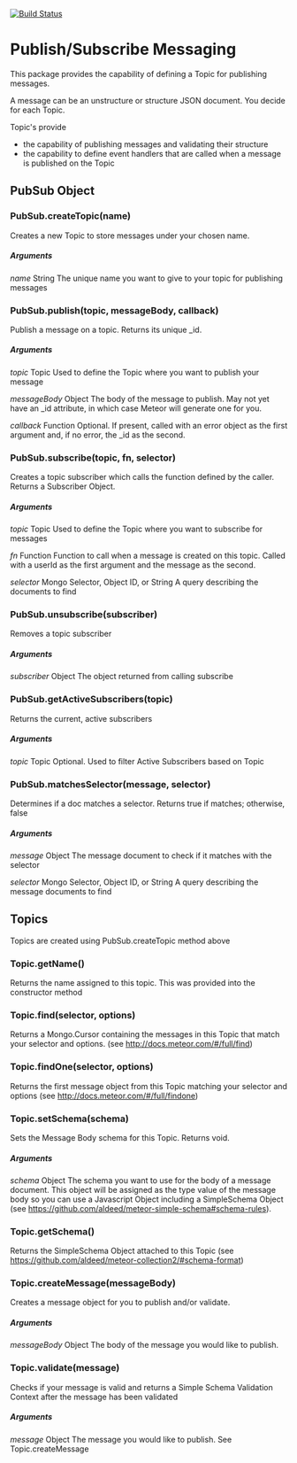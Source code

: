 [![Build Status](https://travis-ci.org/lablancas/pubsub.svg)](https://travis-ci.org/lablancas/pubsub)

# Publish/Subscribe Messaging

This package provides the capability of defining a Topic for publishing messages.

A message can be an unstructure or structure JSON document.  You decide for each Topic.

Topic's provide 
* the capability of publishing messages and validating their structure
* the capability to define event handlers that are called when a message is published on the Topic

## PubSub Object

### PubSub.createTopic(name)
Creates a new Topic to store messages under your chosen name. 

##### Arguments
*name* String
The unique name you want to give to your topic for publishing messages

### PubSub.publish(topic, messageBody, callback)
Publish a message on a topic. Returns its unique _id.

##### Arguments
*topic* Topic
Used to define the Topic where you want to publish your message

*messageBody* Object
The body of the message to publish. May not yet have an _id attribute, in which case Meteor will generate one for you.

*callback* Function
Optional. If present, called with an error object as the first argument and, if no error, the _id as the second.

### PubSub.subscribe(topic, fn, selector)    
Creates a topic subscriber which calls the function defined by the caller. Returns a Subscriber Object.

##### Arguments
*topic* Topic
Used to define the Topic where you want to subscribe for messages

*fn* Function
Function to call when a message is created on this topic. Called with a userId as the first argument and the message as the second.

*selector* Mongo Selector, Object ID, or String
A query describing the documents to find

### PubSub.unsubscribe(subscriber)
Removes a topic subscriber

##### Arguments
*subscriber* Object
The object returned from calling subscribe

### PubSub.getActiveSubscribers(topic)
Returns the current, active subscribers

##### Arguments
*topic* Topic
Optional. Used to filter Active Subscribers based on Topic

### PubSub.matchesSelector(message, selector)
Determines if a doc matches a selector. Returns true if matches; otherwise, false

##### Arguments

*message* Object
The message document to check if it matches with the selector

*selector* Mongo Selector, Object ID, or String
A query describing the message documents to find


## Topics
Topics are created using PubSub.createTopic method above

### Topic.getName()
Returns the name assigned to this topic. This was provided into the constructor method

### Topic.find(selector, options)
Returns a Mongo.Cursor containing the messages in this Topic that match your selector and options. (see http://docs.meteor.com/#/full/find)

### Topic.findOne(selector, options)
Returns the first message object from this Topic matching your selector and options (see http://docs.meteor.com/#/full/findone)

### Topic.setSchema(schema)
Sets the Message Body schema for this Topic. Returns void.

##### Arguments
*schema* Object
The schema you want to use for the body of a message document. This object will be assigned as the type value of the message body so you can use a Javascript Object including a SimpleSchema Object (see https://github.com/aldeed/meteor-simple-schema#schema-rules).

### Topic.getSchema()
Returns the SimpleSchema Object attached to this Topic (see https://github.com/aldeed/meteor-collection2/#schema-format)

### Topic.createMessage(messageBody)
Creates a message object for you to publish and/or validate.

##### Arguments

*messageBody* Object
The body of the message you would like to publish.

### Topic.validate(message)
Checks if your message is valid and returns a Simple Schema Validation Context after the message has been validated

##### Arguments

*message* Object
The message you would like to publish. See Topic.createMessage